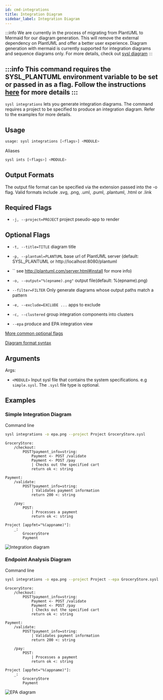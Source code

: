 ```yaml
---
id: cmd-integrations
title: Integration Diagram
sidebar_label: Integration Diagram
---
```


:::info
We are currently in the process of migrating from PlantUML to Mermaid for our diagram generation. This will remove the external dependency on PlantUML and offer a better user experience. Diagram generation with mermaid is currently supported for integration diagrams and sequence diagrams only. For more details, check out [sysl diagram](cmd-diagram)
:::

:::info
This command requires the SYSL_PLANTUML environment variable to be set or passed in as a flag. Follow the instructions [here](plantuml.md) for more details
:::
---


`sysl integrations` lets you generate integration diagrams. The command requires a project to be specified to produce an integration diagram. Refer to the examples for more details.

## Usage

```bash
usage: sysl integrations [<flags>] <MODULE>
```

Aliases

```bash
sysl ints [<flags>] <MODULE>
```
## Output Formats

The output file format can be specified via the extension passed into the -o flag.
Valid formats include .svg, .png, .uml, .puml, .plantuml, .html or .link

## Required Flags

- `-j, --project=PROJECT` project pseudo-app to render

## Optional Flags

- `-t, --title=TITLE` diagram title
- `-p, --plantuml=PLANTUML` base url of PlantUML server (default: SYSL_PLANTUML or http://localhost:8080/plantuml
- `` see http://plantuml.com/server.html#install for more info)
- `-o, --output="%(epname).png"` output file(default: %(epname).png)

- `--filter=FILTER` Only generate diagrams whose output paths match a pattern
- `-e, --exclude=EXCLUDE ...` apps to exclude
- `-c, --clustered` group integration components into clusters
- `--epa` produce and EPA integration view

[More common optional flags](common-flags)

[Diagram format syntax](format-diagram)

## Arguments

Args:

- `<MODULE>` Input sysl file that contains the system specifications. e.g `simple.sysl`. The `.sysl` file type is optional.

## Examples

### Simple Integration Diagram

Command line
```bash
sysl integrations -o epa.png --project Project GroceryStore.sysl
```

```sysl title="Input Sysl file: GroceryStore.sysl"
GroceryStore:
    /checkout:
        POST?payment_info=string: 
            Payment <- POST /validate
            Payment <- POST /pay
            | Checks out the specified cart
            return ok <: string

Payment:
    /validate:
        POST?payment_info=string:
            | Validates payment information
            return 200 <: string

    /pay:
        POST:
            | Processes a payment
            return ok <: string

Project [appfmt="%(appname)"]:
    _:
        GroceryStore
        Payment
```

![Integration diagram](/img/sysl/integration-diagram-puml.png)

### Endpoint Analysis Diagram

Command line
```bash
sysl integrations -o epa.png --project Project --epa GroceryStore.sysl
```

```sysl title="Input Sysl file: GroceryStore.sysl"
GroceryStore:
    /checkout:
        POST?payment_info=string: 
            Payment <- POST /validate
            Payment <- POST /pay
            | Checks out the specified cart
            return ok <: string

Payment:
    /validate:
        POST?payment_info=string:
            | Validates payment information
            return 200 <: string

    /pay:
        POST:
            | Processes a payment
            return ok <: string
	
Project [appfmt="%(appname)"]:
    _:
        GroceryStore
        Payment
```

![EPA diagram](/img/sysl/epa-diagram-puml.png)
